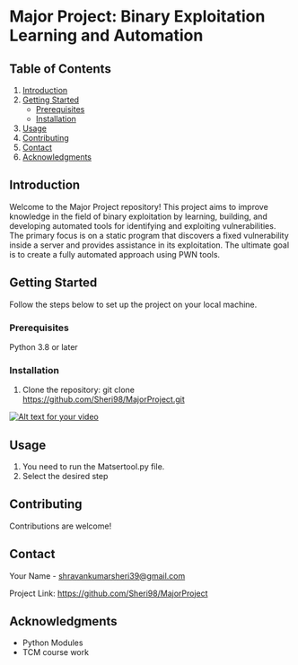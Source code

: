 # Major Project: Binary Exploitation Learning and Automation

## Table of Contents

1. [Introduction](#introduction)
2. [Getting Started](#getting-started)
   - [Prerequisites](#prerequisites)
   - [Installation](#installation)
3. [Usage](#usage)
4. [Contributing](#contributing)
5. [Contact](#contact)
6. [Acknowledgments](#acknowledgments)

## Introduction

Welcome to the Major Project repository! This project aims to improve knowledge in the field of binary exploitation by learning, building, and developing automated tools for identifying and exploiting vulnerabilities. The primary focus is on a static program that discovers a fixed vulnerability inside a server and provides assistance in its exploitation. The ultimate goal is to create a fully automated approach using PWN tools.

## Getting Started

Follow the steps below to set up the project on your local machine.

### Prerequisites
Python 3.8 or later

### Installation

1. Clone the repository:
git clone https://github.com/Sheri98/MajorProject.git

[![Alt text for your video](https://img.youtube.com/vi/arvsxrea52k/0.jpg)](https://www.youtube.com/watch?v=arvsxrea52k)


## Usage

1. You need to run the Matsertool.py file.
2. Select the desired step

## Contributing

Contributions are welcome! 


## Contact

Your Name - shravankumarsheri39@gmail.com

Project Link: https://github.com/Sheri98/MajorProject

## Acknowledgments

* Python Modules
* TCM course work
